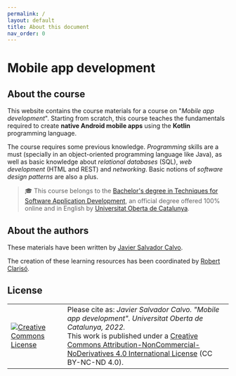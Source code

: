 ```yaml
---
permalink: /
layout: default
title: About this document
nav_order: 0
---
```


# Mobile app development

## About the course

This website contains the course materials for a course on "*Mobile app development*". Starting from scratch, this course teaches the fundamentals required to create **native Android mobile apps** using the **Kotlin** programming language.

The course requires some previous knowledge. *Programming* skills are a must (specially in an object-oriented programming language like Java), as well as basic knowledge about *relational databases* (SQL), *web development* (HTML and REST) and *networking*.  Basic notions of *software design patterns* are also a plus.


> :mortar_board: This course belongs to the [Bachelor's degree in Techniques for Software Application Development](https://studies.uoc.edu/en/bachelors-degrees/software-development/presentation), an official degree offered 100% online and in English by [Universitat Oberta de Catalunya](https://www.uoc.edu/portal/en/index.html).

## About the authors

These materials have been written by [Javier Salvador Calvo](https://www.linkedin.com/in/revsalva/).

The creation of these learning resources has been coordinated by [Robert Clarisó](https://robertclariso.github.io).

## License

<table>
  <tr>
    <td> 
      <a rel="license" href="http://creativecommons.org/licenses/by-nc-nd/4.0/"><img alt="Creative Commons License" style="border-width:0" src="https://i.creativecommons.org/l/by-nc-nd/4.0/88x31.png" /></a>
    </td>
    <td>
      Please cite as: <i>Javier Salvador Calvo. "Mobile app development". Universitat Oberta de Catalunya, 2022.</i><br/>
      This work is published under a <a href="https://creativecommons.org/licenses/by-nc-nd/4.0/">Creative Commons Attribution-NonCommercial-NoDerivatives 4.0 International License</a> (CC BY-NC-ND 4.0).
    </td>
  </tr>
</table>
  




